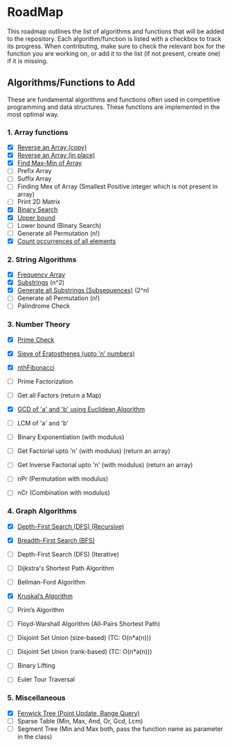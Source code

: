 # RoadMap
This roadmap outlines the list of algorithms and functions that will be added to the repository. Each algorithm/function is listed with a checkbox to track its progress. When contributing, make sure to check the relevant box for the function you are working on, or add it to the list (if not present, create one) if it is missing.

## Algorithms/Functions to Add
These are fundamental algorithms and functions often used in competitive programming and data structures. These functions are implemented in the most optimal way. 

### 1. Array functions
- [x] [Reverse an Array (copy)](Array_Functions/Reverse_an_Array)
- [x] [Reverse an Array (in place)](Array_Functions/Reversing_an_array(in_place))
- [x] [Find Max-Min of Array](Array_Functions/Min_Max_Functions)
- [ ] Prefix Array
- [ ] Suffix Array
- [ ] Finding Mex of Array (Smallest Positive integer which is not present in array)
- [ ] Print 2D Matrix
- [x] [Binary Search](Array_Functions/Binary_Search)
- [x] [Upper bound](Array_Functions/Upper_Bound)
- [ ] Lower bound (Binary Search)
- [ ] Generate all Permutation (n!)
- [x] [Count occurrences of all elements](Array_Functions/Count_Occurence) 

### 2. String Algorithms
- [x] [Frequency Array](String_Functions/Frequency_Array)
- [X] [Substrings](String_Functions/Substrings) (n^2)
- [x] [Generate all Substrings (Subsequences)](String_Functions/Subsequences) (2^n)
- [ ] Generate all Permutation (n!)
- [ ] Palindrome Check

### 3. Number Theory
- [x] [Prime Check](Number_Theory_Functions/Prime_Check)
- [x] [Sieve of Eratosthenes (upto 'n' numbers)](Number_Theory_Functions/Sieve_Of_Eratosthenes)
- [x] [nthFibonacci](Number_Theory_Functions/nthFibonacci)
- [ ] Prime Factorization
- [ ] Get all Factors (return a Map)
- [x] [GCD of 'a' and 'b' using Euclidean Algorithm](Number_Theory_Functions/GCD_Using_Euclidean_Algorithm)
- [ ] LCM of 'a' and 'b'
- [ ] Binary Exponentiation (with modulus)
- [ ] Get Factorial upto 'n' (with modulus) (return an array)
- [ ] Get Inverse Factorial upto 'n' (with modulus) (return an array)
- [ ] nPr (Permutation with modulus)
- [ ] nCr (Combination with modulus)


### 4. Graph Algorithms
- [x] [Depth-First Search (DFS) (Recursive)](Graph_Functions/DFS_Recursion)
- [x] [Breadth-First Search (BFS)](Graph_Functions/BFS_Recursion)
- [ ] Depth-First Search (DFS) (Iterative)
- [ ] Dijkstra's Shortest Path Algorithm
- [ ] Bellman-Ford Algorithm
- [x] [Kruskal’s Algorithm](Graph_Functions/Kruskal_s)
- [ ] Prim’s Algorithm
- [ ] Floyd-Warshall Algorithm (All-Pairs Shortest Path)
- [ ] Disjoint Set Union (size-based) (TC: O(n*a(n)))
- [ ] Disjoint Set Union (rank-based) (TC: O(n*a(n)))
- [ ] Binary Lifting
- [ ] Euler Tour Traversal


### 5. Miscellaneous
- [x] [Fenwick Tree (Point Update, Range Query)](Miscellaneous_Functions/Fenwick_Tree)
- [ ] Sparse Table (Min, Max, And, Or, Gcd, Lcm)
- [ ] Segment Tree (Min and Max both, pass the function name as parameter in the class)
